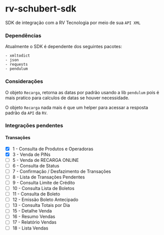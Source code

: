 # rv-schubert-sdk
SDK de integração com a RV Tecnologia por meio de sua `API XML`

### Dependências
Atualmente o SDK é dependente dos seguintes pacotes:

```
- xmltodict
- json
- requests
- pendulum
```


### Considerações
O objeto `Recarga`, retorna as datas por padrão usando a lib `pendulum` pois é mais pratico para calculos de datas se 
houver necessidade.

O objeto `Recarga` nada mais é que um helper para acessar a resposta padrão da `API` da `RV`.

### Integrações pendentes
#### Transações
- [X] 1  - Consulta de Produtos e Operadoras
- [X] 3  - Venda de PINs
- [ ] 5  - Venda de RECARGA ONLINE
- [ ] 6  - Consulta de Status
- [ ] 7  - Confirmação / Desfazimento de Transações
- [ ] 8  - Lista de Transações Pendentes
- [ ] 9  - Consulta Limite de Crédito
- [ ] 10 - Consulta Lista de Boletos
- [ ] 11 - Consulta de Boleto
- [ ] 12 - Emissão Boleto Antecipado
- [ ] 13 - Consulta Totais por Dia
- [ ] 15 - Detalhe Venda
- [ ] 16 - Resumo Vendas
- [ ] 17 - Relatório Vendas
- [ ] 18 - Lista Vendas